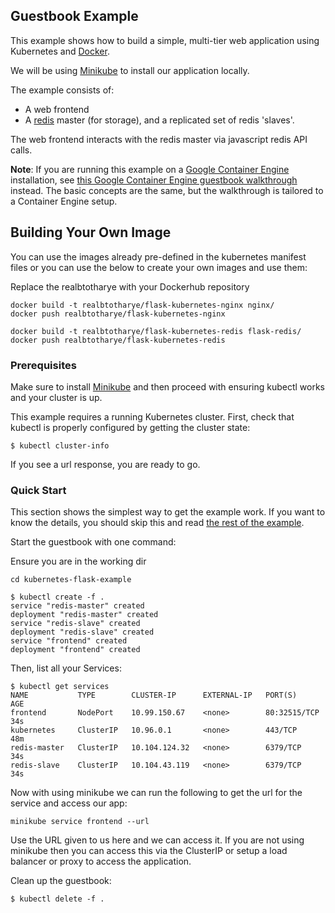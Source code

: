 ## Guestbook Example

This example shows how to build a simple, multi-tier web application using Kubernetes and [Docker](https://www.docker.com/).

We will be using [Minikube](https://github.com/kubernetes/minikube) to install our application locally.


The example consists of:

- A web frontend
- A [redis](http://redis.io/) master (for storage), and a replicated set of redis 'slaves'.

The web frontend interacts with the redis master via javascript redis API calls.

**Note**:  If you are running this example on a [Google Container Engine](https://cloud.google.com/container-engine/) installation, see [this Google Container Engine guestbook walkthrough](https://cloud.google.com/container-engine/docs/tutorials/guestbook) instead. The basic concepts are the same, but the walkthrough is tailored to a Container Engine setup.

## Building Your Own Image
You can use the images already pre-defined in the kubernetes manifest files or you can use the below to create your own images and use them:

Replace the realbtotharye with your Dockerhub repository

```
docker build -t realbtotharye/flask-kubernetes-nginx nginx/
docker push realbtotharye/flask-kubernetes-nginx

docker build -t realbtotharye/flask-kubernetes-redis flask-redis/
docker push realbtotharye/flask-kubernetes-redis
```

### Prerequisites

Make sure to install [Minikube](https://github.com/kubernetes/minikube) and then proceed with ensuring kubectl works and your cluster is up.

This example requires a running Kubernetes cluster. First, check that kubectl is properly configured by getting the cluster state:

```console
$ kubectl cluster-info
```

If you see a url response, you are ready to go.

### Quick Start

This section shows the simplest way to get the example work. If you want to know the details, you should skip this and read [the rest of the example](#step-one-start-up-the-redis-master).

Start the guestbook with one command:

Ensure you are in the working dir

```
cd kubernetes-flask-example
```

```console
$ kubectl create -f .
service "redis-master" created
deployment "redis-master" created
service "redis-slave" created
deployment "redis-slave" created
service "frontend" created
deployment "frontend" created
```

Then, list all your Services:

```console
$ kubectl get services
NAME           TYPE        CLUSTER-IP      EXTERNAL-IP   PORT(S)        AGE
frontend       NodePort    10.99.150.67    <none>        80:32515/TCP   34s
kubernetes     ClusterIP   10.96.0.1       <none>        443/TCP        48m
redis-master   ClusterIP   10.104.124.32   <none>        6379/TCP       34s
redis-slave    ClusterIP   10.104.43.119   <none>        6379/TCP       34s
```

Now with using minikube we can run the following to get the url for the service and access our app:

```
minikube service frontend --url
```

Use the URL given to us here and we can access it.  If you are not using minikube then you can access this via the ClusterIP or setup a load balancer or proxy to access the application.

Clean up the guestbook:

```console
$ kubectl delete -f .
```